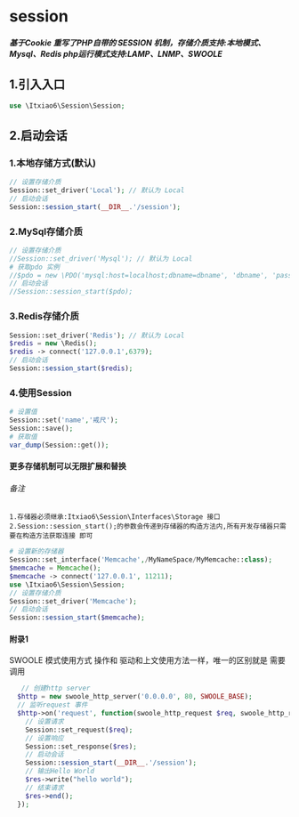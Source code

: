 # session
##### 基于Cookie 重写了PHP自带的 SESSION 机制，存储介质支持:本地模式、Mysql、Redis php运行模式支持:LAMP、LNMP、SWOOLE
## 1.引入入口
```php
use \Itxiao6\Session\Session;
```
## 2.启动会话
### 1.本地存储方式(默认)
```php
// 设置存储介质
Session::set_driver('Local'); // 默认为 Local
// 启动会话
Session::session_start(__DIR__.'/session');
```
### 2.MySql存储介质
```php
// 设置存储介质
//Session::set_driver('Mysql'); // 默认为 Local
# 获取pdo 实例
//$pdo = new \PDO('mysql:host=localhost;dbname=dbname', 'dbname', 'password');
// 启动会话
//Session::session_start($pdo);
```
### 3.Redis存储介质
```php
Session::set_driver('Redis'); // 默认为 Local
$redis = new \Redis();
$redis -> connect('127.0.0.1',6379);
// 启动会话
Session::session_start($redis);
```
### 4.使用Session
```php
# 设置值
Session::set('name','戒尺');
Session::save();
# 获取值
var_dump(Session::get());
```
#### 更多存储机制可以无限扩展和替换
###### 备注
```text
1.存储器必须继承:Itxiao6\Session\Interfaces\Storage 接口
2.Session::session_start();的参数会传递到存储器的构造方法内,所有开发存储器只需要在构造方法获取连接 即可 
```

```php
# 设置新的存储器
Session::set_interface('Memcache',/MyNameSpace/MyMemcache::class);
$memcache = Memcache();
$memcache -> connect('127.0.0.1', 11211); 
use \Itxiao6\Session\Session;
// 设置存储介质
Session::set_driver('Memcache');
// 启动会话
Session::session_start($memcache);
```

#### 附录1
  SWOOLE 模式使用方式 操作和 驱动和上文使用方法一样，唯一的区别就是 需要调用
```php
   // 创建http server
  $http = new swoole_http_server('0.0.0.0', 80, SWOOLE_BASE);
  // 监听request 事件
  $http->on('request', function(swoole_http_request $req, swoole_http_response $res){
    // 设置请求
    Session::set_request($req);
    // 设置响应
    Session::set_response($res);
    // 启动会话
    Session::session_start(__DIR__.'/session');
    // 输出Hello World
    $res->write("hello world");
    // 结束请求
    $res->end();
  });
```

 


